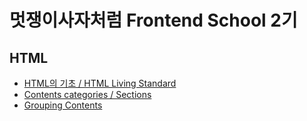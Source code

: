 # 멋쟁이사자처럼 Frontend School 2기

## HTML

- [HTML의 기초 / HTML Living Standard](https://github.com/bellnoona/TIL/blob/main/HTML/%EB%A9%8B%EC%9F%81%EC%9D%B4%EC%82%AC%EC%9E%90%EC%B2%98%EB%9F%BC/%20HTML%EC%9D%98%20%EA%B8%B0%EC%B4%88%2C%20HTML%20Living%20Standard.md)
- [Contents categories / Sections](https://github.com/bellnoona/TIL/blob/main/HTML/%EB%A9%8B%EC%9F%81%EC%9D%B4%EC%82%AC%EC%9E%90%EC%B2%98%EB%9F%BC/Content%20categories.md)
- [Grouping Contents]()
